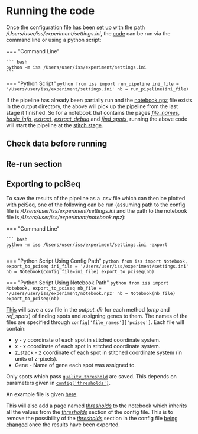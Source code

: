 # Running the code

Once the configuration file has been [set up](config_setup.md) with the path */Users/user/iss/experiment/settings.ini*, 
the [code](code/pipeline/run.md#iss.pipeline.run.run_pipeline) can be run via the command line or using a python script:

=== "Command Line"

    ``` bash
    python -m iss /Users/user/iss/experiment/settings.ini
    ```

=== "Python Script"
    ``` python
    from iss import run_pipeline
    ini_file = '/Users/user/iss/experiment/settings.ini'
    nb = run_pipeline(ini_file)
    ```

If the pipeline has already been partially run and the [notebook.npz](notebook.md) file exists in the output directory, 
the above will pick up the pipeline from the last stage it finished. So for a notebook that contains the pages 
[*file_names*](notebook_comments.md#file_names), [*basic_info*](notebook_comments.md#basic_info),
[*extract*](notebook_comments.md#extract), [*extract_debug*](notebook_comments.md#extract_debug) and 
[*find_spots*](notebook_comments.md#find_spots), running the above code will start the pipeline at
the [stitch stage](code/pipeline/run.md#iss.pipeline.run.run_stitch).

## Check data before running

## Re-run section

## Exporting to pciSeq
To save the results of the pipeline as a .csv file which can then be plotted with pciSeq, one  of 
the following can be run (assuming path to the config file is */Users/user/iss/experiment/settings.ini* 
and the path to the notebook file is */Users/user/iss/experiment/notebook.npz*):

=== "Command Line"

    ``` bash
    python -m iss /Users/user/iss/experiment/settings.ini -export
    ```

=== "Python Script Using Config Path"
    ``` python
    from iss import Notebook, export_to_pciseq
    ini_file = '/Users/user/iss/experiment/settings.ini'
    nb = Notebook(config_file=ini_file)
    export_to_pciseq(nb)
    ```

=== "Python Script Using Notebook Path"
    ``` python
    from iss import Notebook, export_to_pciseq
    nb_file = '/Users/user/iss/experiment/notebook.npz'
    nb = Notebook(nb_file)
    export_to_pciseq(nb)
    ```

[This](code/utils/pciseq.md#iss.utils.pciseq.export_to_pciseq) will save a csv file in the *output_dir* for each method 
(*omp* and *ref_spots*) of finding spots and assigning genes to them.
The names of the files are specified through `config['file_names']['pciseq']`. Each file will contain:

- y - y coordinate of each spot in stitched coordinate system.
- x - x coordinate of each spot in stitched coordinate system.
- z_stack - z coordinate of each spot in stitched coordinate system (in units of z-pixels).
- Gene - Name of gene each spot was assigned to.

Only spots which pass [`quality_threshold`](code/call_spots/qual_check.md#iss.call_spots.qual_check.quality_threshold)
are saved. This depends on parameters given in [`config['thresholds']`](config.md#thresholds).

An example file is given [here](files/pciseq_omp.csv).

This will also add a page named [*thresholds*](notebook_comments.md#thresholds) to the notebook which 
inherits all the values from the [*thresholds*](config.md#thresholds) section of the config file. 
This is to remove the possibility of the [*thresholds*](config.md#thresholds) section in the config
file [being changed](notebook.md#configuration-file) once the results have been exported.